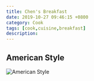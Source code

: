 ```yaml
---
title: Chen's Breakfast
date: 2019-10-27 09:46:15 +0800
category: Cook
tags: [cook,cuisine,breakfast]
description: 
---
```


## American Style

![American Style](https://chenblog.oss-cn-hongkong.aliyuncs.com/cook/breakfast/pic1.jpeg)